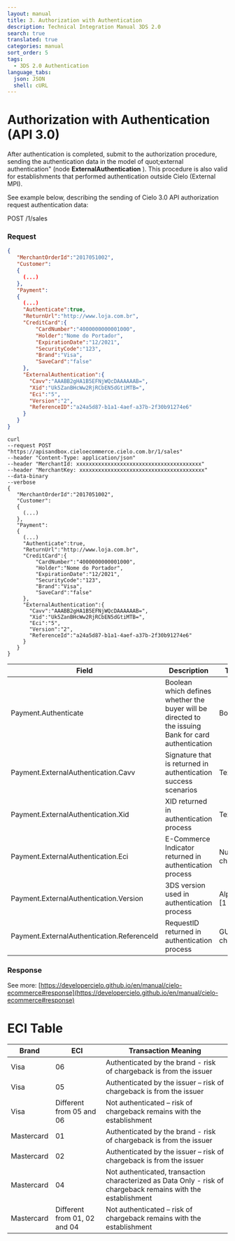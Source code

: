 ```yaml
---
layout: manual
title: 3. Authorization with Authentication
description: Technical Integration Manual 3DS 2.0
search: true
translated: true
categories: manual
sort_order: 5
tags:
  - 3DS 2.0 Authentication
language_tabs:
  json: JSON
  shell: cURL
---
```


# Authorization with Authentication (API 3.0)

After authentication is completed, submit to the authorization procedure, sending the authentication data in the model of quot;external authentication&quot; (node **ExternalAuthentication** ).
This procedure is also valid for establishments that performed authentication outside Cielo (External MPI).

See example below, describing the sending of Cielo 3.0 API authorization request authentication data:

<aside class="request"><span class="method post">POST</span> <span class="endpoint">/1/sales</span></aside>

### Request

```json
{
   "MerchantOrderId":"2017051002",
   "Customer":
   {
     (...)
   },
   "Payment":
   {
     (...)
     "Authenticate":true,
     "ReturnUrl":"http://www.loja.com.br",
     "CreditCard":{
         "CardNumber":"4000000000001000",
         "Holder":"Nome do Portador",
         "ExpirationDate":"12/2021",
         "SecurityCode":"123",
         "Brand":"Visa",
         "SaveCard":"false"
     },
     "ExternalAuthentication":{
       "Cavv":"AAABB2gHA1B5EFNjWQcDAAAAAAB=",
       "Xid":"Uk5ZanBHcWw2RjRCbEN5dGtiMTB=",
       "Eci":"5",
       "Version":"2",
       "ReferenceID":"a24a5d87-b1a1-4aef-a37b-2f30b91274e6"
     }
   }
}
```

```shell
curl
--request POST "https://apisandbox.cieloecommerce.cielo.com.br/1/sales"
--header "Content-Type: application/json"
--header "MerchantId: xxxxxxxxxxxxxxxxxxxxxxxxxxxxxxxxxxxxxxxx"
--header "MerchantKey: xxxxxxxxxxxxxxxxxxxxxxxxxxxxxxxxxxxxxxxx"
--data-binary
--verbose
{
   "MerchantOrderId":"2017051002",
   "Customer":
   {
     (...)
   },
   "Payment":
   {
     (...)
     "Authenticate":true,
     "ReturnUrl":"http://www.loja.com.br",
     "CreditCard":{
         "CardNumber":"4000000000001000",
         "Holder":"Nome do Portador",
         "ExpirationDate":"12/2021",
         "SecurityCode":"123",
         "Brand":"Visa",
         "SaveCard":"false"
     },
     "ExternalAuthentication":{
       "Cavv":"AAABB2gHA1B5EFNjWQcDAAAAAAB=",
       "Xid":"Uk5ZanBHcWw2RjRCbEN5dGtiMTB=",
       "Eci":"5",
       "Version":"2",
       "ReferenceId":"a24a5d87-b1a1-4aef-a37b-2f30b91274e6"
     }
   }
}
```

| **Field**                                  | **Description**                                                                                      | **Type/Size**              | **Required**                                                             |
| ------------------------------------------ | ---------------------------------------------------------------------------------------------------- | -------------------------- | ------------------------------------------------------------------------ |
| Payment.Authenticate                       | Boolean which defines whether the buyer will be directed to the issuing Bank for card authentication | Boolean                    | Yes, for authentication to be performed it is required to send as `true` |
| Payment.ExternalAuthentication.Cavv        | Signature that is returned in authentication success scenarios                                       | Text                       | Yes, when authentication was a success                                   |
| Payment.ExternalAuthentication.Xid         | XID returned in authentication process                                                               | Text                       | Yes, when the 3DS version is &quot;1&quot;                               |
| Payment.ExternalAuthentication.Eci         | E-Commerce Indicator returned in authentication process                                              | Numeric [1 character]      | Yes                                                                      |
| Payment.ExternalAuthentication.Version     | 3DS version used in authentication process                                                           | Alphanumeric [1 character] | Yes, when the 3DS version is &quot;2&quot;                               |
| Payment.ExternalAuthentication.ReferenceId | RequestID returned in authentication process                                                         | GUID [36 characters]       | Yes, when the 3DS version is &quot;2&quot;                               |

### Response

See more: [https://developercielo.github.io/en/manual/cielo-ecommerce#response](https://developercielo.github.io/en/manual/cielo-ecommerce#response)

# ECI Table

| **Brand**  | **ECI**                      | **Transaction Meaning**                                                                                       |
| ---------- | ---------------------------- | ------------------------------------------------------------------------------------------------------------- |
| Visa       | 06                           | Authenticated by the brand - risk of chargeback is from the issuer                                            |
| Visa       | 05                           | Authenticated by the issuer – risk of chargeback is from the issuer                                           |
| Visa       | Different from 05 and 06     | Not authenticated – risk of chargeback remains with the establishment                                         |
| Mastercard | 01                           | Authenticated by the brand - risk of chargeback is from the issuer                                            |
| Mastercard | 02                           | Authenticated by the issuer – risk of chargeback is from the issuer                                           |
| Mastercard | 04                           | Not authenticated, transaction characterized as Data Only - risk of chargeback remains with the establishment |
| Mastercard | Different from 01, 02 and 04 | Not authenticated – risk of chargeback remains with the establishment                                         |
